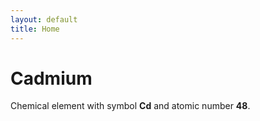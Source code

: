 ```yaml
---
layout: default
title: Home
---
```


# Cadmium

Chemical element with symbol **Cd** and atomic number **48**.
